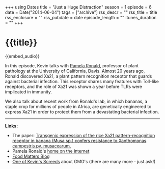 +++
using Dates
title = "Just a Huge Distraction"
season = 1
episode = 6
date = Date("2014-06-04")
tags = ["archive"]
rss_descr = ""
rss_title = title
rss_enclosure = ""
rss_pubdate = date
episode_length = ""
itunes_duration = ""
+++

# {{title}}

{{embed_audio}}

In this episode, Kevin talks with [Pamela Ronald](https://plus.google.com/u/0/103673673442691110018/posts), professor of plant pathology at the University of California, Davis. Almost 20 years ago, Ronald discovered Xa21, a plant pattern recognition receptor that guards against bacterial infection. This receptor shares many features with Toll-like receptors, and the role of Xa21 was shown a year before TLRs were implicated in immunity.

We also talk about recent work from Ronald's lab, in which bananas, a staple crop for millions of people in Africa, are genetically engineered to express Xa21 in order to protect them from a devastating bacterial infection.

---------------------

**Links:**

- The paper: [Transgenic expression of the rice Xa21 pattern-recognition receptor in banana (Musa sp.) confers resistance to Xanthomonas campestris pv. musacearum.](http://www.ncbi.nlm.nih.gov/pubmed/?term=24612254)
- Pamela Ronald's [home on the internet](http://cropgeneticsinnovation.org/)
- [Food Matters Blog](http://blogs.scientificamerican.com/food-matters/)
- [One of Kevin's Screeds](http://blogs.scientificamerican.com/guest-blog/2013/05/30/allergic-to-science-proteins-and-allergens-in-our-genetically-engineered-food/) about GMO's (there are many more - just ask!)

